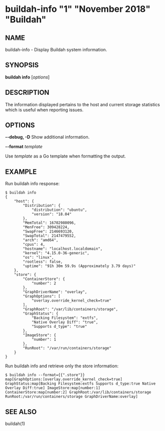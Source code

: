 # buildah-info "1" "November 2018" "Buildah"

## NAME
buildah\-info - Display Buildah system information.

## SYNOPSIS
**buildah info** [*options*]

## DESCRIPTION
The information displayed pertains to the host and current storage statistics which is useful when reporting issues.

## OPTIONS
**--debug, -D**
Show additional information.

**--format** *template*

Use *template* as a Go template when formatting the output.

## EXAMPLE
Run buildah info response:
```
$ buildah info
{
    "host": {
        "Distribution": {
            "distribution": "ubuntu",
            "version": "18.04"
        },
        "MemTotal": 16702980096,
        "MenFree": 309428224,
        "SwapFree": 2146693120,
        "SwapTotal": 2147479552,
        "arch": "amd64",
        "cpus": 4,
        "hostname": "localhost.localdomain",
        "kernel": "4.15.0-36-generic",
        "os": "linux",
        "rootless": false,
        "uptime": "91h 30m 59.9s (Approximately 3.79 days)"
    },
    "store": {
        "ContainerStore": {
            "number": 2
        },
        "GraphDriverName": "overlay",
        "GraphOptions": [
            "overlay.override_kernel_check=true"
        ],
        "GraphRoot": "/var/lib/containers/storage",
        "GraphStatus": {
            "Backing Filesystem": "extfs",
            "Native Overlay Diff": "true",
            "Supports d_type": "true"
        },
        "ImageStore": {
            "number": 1
        },
        "RunRoot": "/var/run/containers/storage"
    }
}
```

Run buildah info and retrieve only the store information:
```
$ buildah info --format={{".store"}}
map[GraphOptions:[overlay.override_kernel_check=true] GraphStatus:map[Backing Filesystem:extfs Supports d_type:true Native Overlay Diff:true] ImageStore:map[number:1] ContainerStore:map[number:2] GraphRoot:/var/lib/containers/storage RunRoot:/var/run/containers/storage GraphDriverName:overlay]
```

## SEE ALSO
buildah(1)

